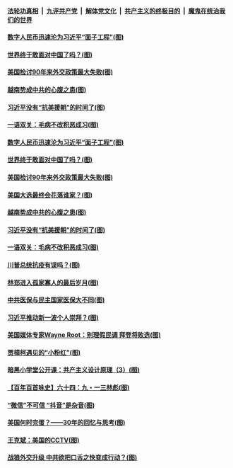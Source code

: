 

####  [法轮功真相](../../../../basic/blob/master/README.md?t=10241402) &nbsp;|&nbsp; [九评共产党](../../../../9ping.md/blob/master/README.md?t=10241402) &nbsp;|&nbsp; [解体党文化](../../../../jtdwh.md/blob/master/README.md?t=10241402)  &nbsp;|&nbsp; [共产主义的终极目的](../../../../gczydzjmd.md/blob/master/README.md?t=10241402) &nbsp;|&nbsp; [魔鬼在统治我们的世界](../../../../mgztzwmdsj.md/blob/master/README.md?t=10241402) 

#### [数字人民币迅速沦为习近平“面子工程”(图)](../pages/p4/950224.md?t=10241402) 

#### [世界终于敢面对中国了吗？(图)](../pages/p4/950191.md?t=10241402) 

#### [美国检讨90年来外交政策最大失败(图)](../pages/p4/950210.md?t=10241402) 

#### [越南势成中共的心腹之患(图)](../pages/p4/950194.md?t=10241402) 

#### [习近平没有“抗美援朝”的时间了(图)](../pages/p4/950134.md?t=10241402) 

#### [一语双关：毛病不改积恶成习(图)](../pages/p4/950127.md?t=10241402) 

#### [数字人民币迅速沦为习近平“面子工程”(图)](../pages/p4/950224.md?t=10241402) 

#### [世界终于敢面对中国了吗？(图)](../pages/p4/950191.md?t=10241402) 

#### [美国检讨90年来外交政策最大失败(图)](../pages/p4/950210.md?t=10241402) 

#### [美国大选最终会花落谁家？(图)](../pages/p4/950199.md?t=10241402) 

#### [越南势成中共的心腹之患(图)](../pages/p4/950194.md?t=10241402) 

#### [习近平没有“抗美援朝”的时间了(图)](../pages/p4/950134.md?t=10241402) 

#### [一语双关：毛病不改积恶成习(图)](../pages/p4/950127.md?t=10241402) 

#### [川普总统抗疫有误吗？(图)](../pages/p4/950096.md?t=10241402) 

#### [林郑进入孤家寡人的最后岁月(图)](../pages/p4/950078.md?t=10241402) 

#### [中共医保与民主国家医保大不同(图)](../pages/p4/950077.md?t=10241402) 

#### [习近平推动新一波个人崇拜？(图)](../pages/p4/950075.md?t=10241402) 

#### [美国媒体专家Wayne Root：别理假民调 拜登将败选(图)](../pages/p4/950100.md?t=10241402) 

#### [贾樟柯遇见的“小粉红”(图)](../pages/p4/950088.md?t=10241402) 

#### [暗黑小学堂公开课：共产主义设计原理（3）(图)](../pages/p4/950074.md?t=10241402) 

#### [【百年百首咏史】六十四：九・一三林彪(图)](../pages/p4/950079.md?t=10241402) 

#### [“微信”不可信 “抖音”是杂音(图)](../pages/p4/950014.md?t=10241402) 

#### [美国何时完蛋？——30年的回忆与思考(图)](../pages/p4/950013.md?t=10241402) 

#### [王克斌：美国的CCTV(图)](../pages/p4/950011.md?t=10241402) 


#### [战狼外交升级 中共欲把口舌之快变成行动？(图)](../pages/p4/950006.md?t=10241402) 

